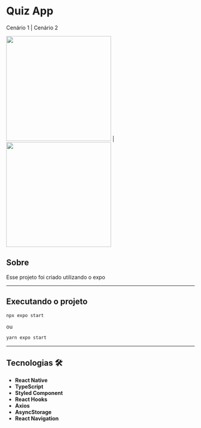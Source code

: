 # Quiz App

Cenário 1 | Cenário 2

<div>
<img width="280px" src="https://user-images.githubusercontent.com/79336444/206042427-999edccb-a99e-4b64-be4c-5b81b191917b.gif" /> | <img width="280px" src="https://user-images.githubusercontent.com/79336444/206046504-2c73d553-bbad-475c-8e48-a837ca571ef9.gif"
/>
</div>

## Sobre

Esse projeto foi criado utilizando o expo

---

## Executando o projeto

```bash
npx expo start
```

ou

```bash
yarn expo start
```

---

## Tecnologias &#128736;

- **React Native**
- **TypeScript**
- **Styled Component**
- **React Hooks**
- **Axios**
- **AsyncStorage**
- **React Navigation**
